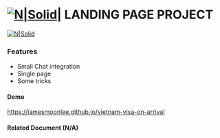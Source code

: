 # [![N|Solid](https://www.viet-visa.com/logos/icon36x36.png)](https://www.viet-visa.com/)| LANDING PAGE PROJECT

[![N|Solid](https://jamesmoonlee.github.io/vietnam-visa-on-arrival/jslibme/demo.png)](https://www.viet-visa.com/)

### Features
* Small Chat integration
* Single page
* Some tricks

#### Demo
https://jamesmoonlee.github.io/vietnam-visa-on-arrival

#### Related Document (N/A)
